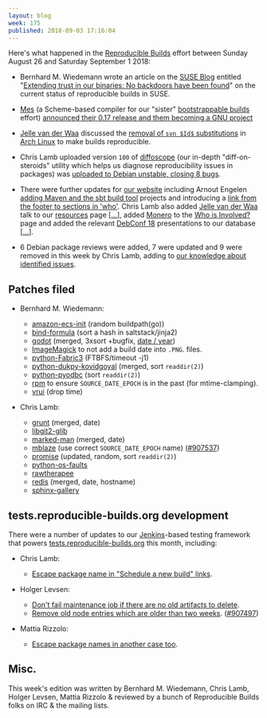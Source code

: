 ```yaml
---
layout: blog
week: 175
published: 2018-09-03 17:16:04
---
```


Here's what happened in the [Reproducible Builds](https://reproducible-builds.org) effort between Sunday August 26 and Saturday September 1 2018:

* Bernhard M. Wiedemann wrote an article on the [SUSE Blog](https://www.suse.com/c/blog/) entitled "[Extending trust in our binaries: No backdoors have been found](https://www.suse.com/c/extending-trust-in-our-binaries-no-backdoors-have-been-found/)" on the current status of reproducible builds in SUSE.

* [Mes](https://gitlab.com/janneke/mes) (a Scheme-based compiler for our "sister" [bootstrappable builds](http://bootstrappable.org) effort) [announced their 0.17 release and them becoming a GNU project](https://www.phoronix.com/scan.php?page=news_item&px=GNU-Mes-0.17-Released)

* [Jelle van der Waa](https://vdwaa.nl/) discussed the [removal of `svn $Id$` substitutions](https://lists.archlinux.org/pipermail/arch-dev-public/2018-August/029355.html) in [Arch Linux](https://www.archlinux.org/) to make builds reproducible.

* Chris Lamb uploaded version `100` of [diffoscope](https://diffoscope.org) (our in-depth "diff-on-steroids" utility which helps us diagnose reproducibility issues in packages) was [uploaded to Debian unstable, closing 8 bugs](https://tracker.debian.org/news/984157/accepted-diffoscope-100-source-all-into-unstable/).

* There were further updates for [our website](https://reproducible-builds.org/) including Arnout Engelen [adding Maven and the sbt build tool](https://salsa.debian.org/reproducible-builds/reproducible-website/commit/3d776c8) projects and introducing a [link from the footer to sections in 'who'](https://salsa.debian.org/reproducible-builds/reproducible-website/commit/6ed4948). Chris Lamb also added [Jelle van der Waa](https://vdwaa.nl/) talk to our [resources](https://reproducible-builds.org/resources/) page [[...](https://salsa.debian.org/reproducible-builds/reproducible-website/commit/140bca8)], added [Monero](https://getmonero.org/>) to the [Who is Involved?](https://reproducible-builds.org/who/) page and added the relevant [DebConf 18](http://debconf18.debconf.org/) presentations to our database [[...](https://salsa.debian.org/reproducible-builds/reproducible-website/commit/608b904>)].

* 6 Debian package reviews were added, 7 were updated and 9 were removed in this week by Chris Lamb, adding to [our knowledge about identified issues](https://tests.reproducible-builds.org/debian/index_issues.html).


Patches filed
-------------

* Bernhard M. Wiedemann:

    * [amazon-ecs-init](https://build.opensuse.org/request/show/632285) (random buildpath(go))
    * [bind-formula](https://github.com/saltstack-formulas/bind-formula/pull/110) (sort a hash in saltstack/jinja2)
    * [godot](https://github.com/godotengine/godot/pull/21553) (merged, 3xsort +bugfix, [date / year](https://github.com/godotengine/godot/pull/21554))
    * [ImageMagick](https://github.com/ImageMagick/ImageMagick/pull/1270) to not add a build date into `.PNG`. files.
    * [python-Fabric3](https://github.com/mathiasertl/fabric/issues/48) (FTBFS/timeout -j1)
    * [python-dukpy-kovidgoyal](https://github.com/kovidgoyal/dukpy/pull/3) (merged, sort `readdir(2)`)
    * [python-pyodbc](https://github.com/mkleehammer/pyodbc/pull/453) (sort `readdir(2)`)
    * [rpm](https://github.com/rpm-software-management/rpm/pull/536) to ensure `SOURCE_DATE_EPOCH` is in the past (for mtime-clamping).
    * [vrui](https://build.opensuse.org/request/show/631866) (drop time)

* Chris Lamb:
    * [grunt](https://github.com/gruntjs/grunt/pull/1596) (merged, date)
    * [libgit2-glib](https://bugs.debian.org/907793)
    * [marked-man](https://github.com/kapouer/marked-man/pull/12#issuecomment-416023601) (merged, date)
    * [mblaze](https://github.com/chneukirchen/mblaze/pull/132) (use correct `SOURCE_DATE_EPOCH` name) ([#907537](https://bugs.debian.org/907537))
    * [promise](https://github.com/then/promise/pull/148#issuecomment-416569416) (updated, random, sort `readdir(2)`)
    * [python-os-faults](https://bugs.debian.org/907450)
    * [rawtherapee](https://bugs.debian.org/907613)
    * [redis](https://github.com/antirez/redis/pull/2992#issuecomment-416025440) (merged, date, hostname)
    * [sphinx-gallery](https://github.com/sphinx-gallery/sphinx-gallery/pull/390#issuecomment-417712645)


tests.reproducible-builds.org development
-----------------------------------------

There were a number of updates to our [Jenkins](https://jenkins.io/)-based testing framework that powers [tests.reproducible-builds.org](tests.reproducible-builds.org) this month, including:

* Chris Lamb:
    * [Escape package name in "Schedule a new build" links](https://salsa.debian.org/qa/jenkins.debian.net/commit/f5acd9ed).

* Holger Levsen:
    * [Don't fail maintenance job if there are no old artifacts to delete](https://salsa.debian.org/qa/jenkins.debian.net/commit/73fda51d).
    * [Remove old node entries which are older than two weeks](https://salsa.debian.org/qa/jenkins.debian.net/commit/2635dc7a). ([#907497](https://bugs.debian.org/907497))

* Mattia Rizzolo:
    * [Escape package names in another case too](https://salsa.debian.org/qa/jenkins.debian.net/commit/d0ce4086).


Misc.
-----

This week's edition was written by Bernhard M. Wiedemann, Chris Lamb, Holger Levsen, Mattia Rizzolo & reviewed by a bunch of Reproducible Builds folks on IRC & the mailing lists.
